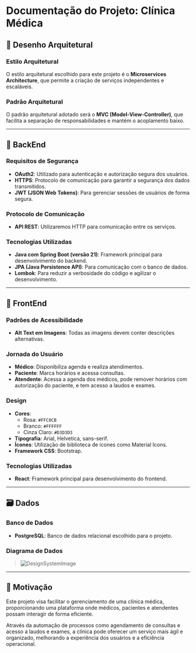 # Documentação do Projeto: Clínica Médica

## 🧩 Desenho Arquitetural

### Estilo Arquitetural
O estilo arquitetural escolhido para este projeto é o **Microservices Architecture**, que permite a criação de serviços independentes e escaláveis.

### Padrão Arquitetural
O padrão arquitetural adotado será o **MVC (Model-View-Controller)**, que facilita a separação de responsabilidades e mantém o acoplamento baixo.

---

## 🔐 BackEnd

### Requisitos de Segurança
- **OAuth2**: Utilizado para autenticação e autorização segura dos usuários.
- **HTTPS**: Protocolo de comunicação para garantir a segurança dos dados transmitidos.
- **JWT (JSON Web Tokens)**: Para gerenciar sessões de usuários de forma segura.

### Protocolo de Comunicação
- **API REST**: Utilizaremos HTTP para comunicação entre os serviços.

### Tecnologias Utilizadas
- **Java com Spring Boot (versão 21)**: Framework principal para desenvolvimento do backend.
- **JPA (Java Persistence API)**: Para comunicação com o banco de dados.
- **Lombok**: Para reduzir a verbosidade do código e agilizar o desenvolvimento.

---

## 🎨 FrontEnd

### Padrões de Acessibilidade
- **Alt Text em Imagens**: Todas as imagens devem conter descrições alternativas.

### Jornada do Usuário
- **Médico**: Disponibiliza agenda e realiza atendimentos.
- **Paciente**: Marca horários e acessa consultas.
- **Atendente**: Acessa a agenda dos médicos, pode remover horários com autorização do paciente, e tem acesso a laudos e exames.

### Design
- **Cores**:  
  - Rosa: `#FFC0CB`  
  - Branco: `#FFFFFF`  
  - Cinza Claro: `#D3D3D3`
- **Tipografia**: Arial, Helvetica, sans-serif.
- **Ícones**: Utilização de biblioteca de ícones como Material Icons.
- **Framework CSS**: Bootstrap.

### Tecnologias Utilizadas
- **React**: Framework principal para desenvolvimento do frontend.

---

## 🗃️ Dados

### Banco de Dados
- **PostgreSQL**: Banco de dados relacional escolhido para o projeto.

### Diagrama de Dados
> ![DesignSystemImage](https://github.com/user-attachments/assets/c596c716-cdc1-4393-8d57-c095e4f413cf)


---

## 🎯 Motivação

Este projeto visa facilitar o gerenciamento de uma clínica médica, proporcionando uma plataforma onde médicos, pacientes e atendentes possam interagir de forma eficiente.

Através da automação de processos como agendamento de consultas e acesso a laudos e exames, a clínica pode oferecer um serviço mais ágil e organizado, melhorando a experiência dos usuários e a eficiência operacional.
